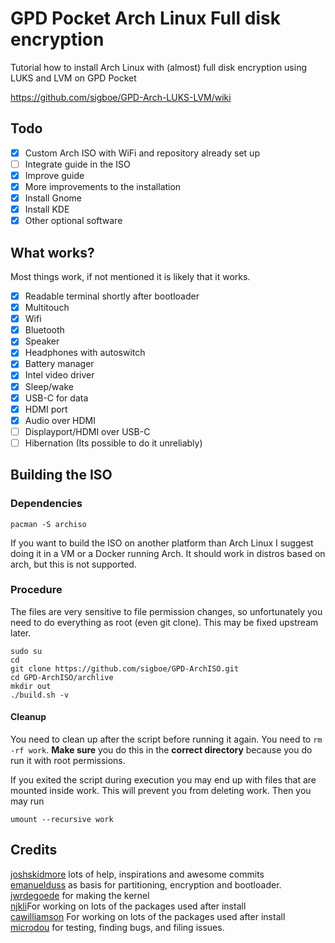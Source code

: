 # GPD Pocket Arch Linux Full disk encryption
Tutorial how to install Arch Linux with (almost) full disk encryption using LUKS and LVM on GPD Pocket

https://github.com/sigboe/GPD-Arch-LUKS-LVM/wiki

## Todo

- [x] Custom Arch ISO with WiFi and repository already set up
- [ ] Integrate guide in the ISO
- [x] Improve guide
- [x] More improvements to the installation
- [x] Install Gnome
- [x] Install KDE
- [x] Other optional software

## What works?

Most things work, if not mentioned it is likely that it works.

- [x] Readable terminal shortly after bootloader
- [x] Multitouch 
- [x] Wifi
- [x] Bluetooth 
- [x] Speaker 
- [x] Headphones with autoswitch
- [x] Battery manager
- [x] Intel video driver
- [x] Sleep/wake
- [x] USB-C for data
- [x] HDMI port
- [x] Audio over HDMI
- [ ] Displayport/HDMI over USB-C
- [ ] Hibernation (Its possible to do it unreliably)

## Building the ISO

### Dependencies

    pacman -S archiso

If you want to build the ISO on another platform than Arch Linux I suggest doing it in a VM or a Docker running Arch. It should work in distros based on arch, but this is not supported.

### Procedure

The files are very sensitive to file permission changes, so unfortunately you need to do everything as root (even git clone). This may be fixed upstream later.

    sudo su
    cd
    git clone https://github.com/sigboe/GPD-ArchISO.git
    cd GPD-ArchISO/archlive
    mkdir out
    ./build.sh -v
    
#### Cleanup

You need to clean up after the script before running it again. You need to `rm -rf work`. **Make sure** you do this in the **correct directory** because you do run it with root permissions. 

If you exited the script during execution you may end up with files that are mounted inside work. This will prevent you from deleting work. Then you may run

    umount --recursive work

## Credits 

[joshskidmore]() lots of help, inspirations and awesome commits  
[emanuelduss](https://emanuelduss.ch/2016/03/arch-linux-installation-gpt-luks-lvm-i3/) as basis for partitioning, encryption and bootloader.  
[jwrdegoede](https://github.com/jwrdegoede/) for making the kernel  
[njkli](https://github.com/njkli/)For working on lots of the packages used after install  
[cawilliamson](https://github.com/cawilliamson) For working on lots of the packages used after install  
[microdou](https://github.com/microdou) for testing, finding bugs, and filing issues.  
